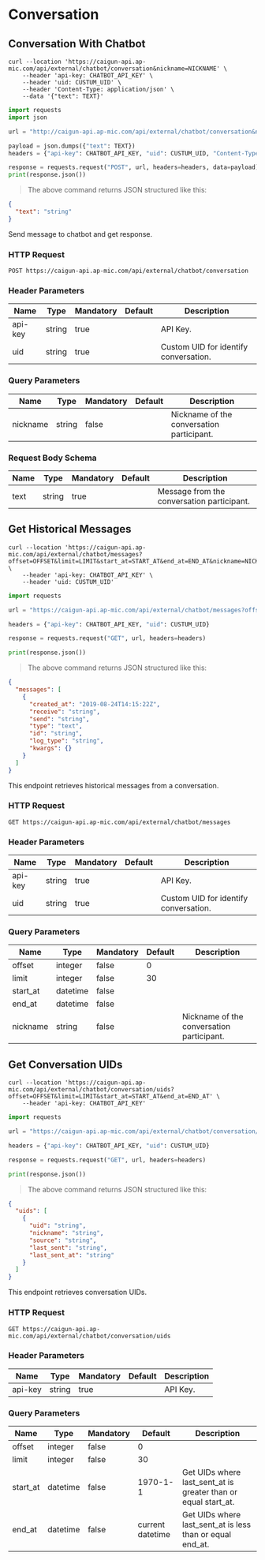 # Conversation

## Conversation With Chatbot

```shell
curl --location 'https://caigun-api.ap-mic.com/api/external/chatbot/conversation&nickname=NICKNAME' \
    --header 'api-key: CHATBOT_API_KEY' \
    --header 'uid: CUSTUM_UID' \
    --header 'Content-Type: application/json' \
    --data '{"text": TEXT}'
```

```python
import requests
import json

url = "http://caigun-api.ap-mic.com/api/external/chatbot/conversation&nickname=NICKNAME"

payload = json.dumps({"text": TEXT})
headers = {"api-key": CHATBOT_API_KEY, "uid": CUSTUM_UID, "Content-Type": "application/json"}

response = requests.request("POST", url, headers=headers, data=payload)
print(response.json())
```

> The above command returns JSON structured like this:

```json
{
  "text": "string"
}
```

Send message to chatbot and get response.

### HTTP Request

`POST https://caigun-api.ap-mic.com/api/external/chatbot/conversation`

### Header Parameters

| Name    | Type   | Mandatory | Default | Description                           |
| ------- | ------ | --------- | ------- | ------------------------------------- |
| api-key | string | true      |         | API Key.                              |
| uid     | string | true      |         | Custom UID for identify conversation. |

### Query Parameters

| Name     | Type   | Mandatory | Default | Description                               |
| -------- | ------ | --------- | ------- | ----------------------------------------- |
| nickname | string | false     |         | Nickname of the conversation participant. |

### Request Body Schema

| Name | Type   | Mandatory | Default | Description                                |
| ---- | ------ | --------- | ------- | ------------------------------------------ |
| text | string | true      |         | Message from the conversation participant. |

## Get Historical Messages

```shell
curl --location 'https://caigun-api.ap-mic.com/api/external/chatbot/messages?offset=OFFSET&limit=LIMIT&start_at=START_AT&end_at=END_AT&nickname=NICKNAME' \
    --header 'api-key: CHATBOT_API_KEY' \
    --header 'uid: CUSTUM_UID'
```

```python
import requests

url = "https://caigun-api.ap-mic.com/api/external/chatbot/messages?offset=OFFSET&limit=LIMIT&start_at=START_AT&end_at=END_AT&nickname=NICKNAME"

headers = {"api-key": CHATBOT_API_KEY, "uid": CUSTUM_UID}

response = requests.request("GET", url, headers=headers)

print(response.json())
```

> The above command returns JSON structured like this:

```json
{
  "messages": [
    {
      "created_at": "2019-08-24T14:15:22Z",
      "receive": "string",
      "send": "string",
      "type": "text",
      "id": "string",
      "log_type": "string",
      "kwargs": {}
    }
  ]
}
```

This endpoint retrieves historical messages from a conversation.

### HTTP Request

`GET https://caigun-api.ap-mic.com/api/external/chatbot/messages`

### Header Parameters

| Name    | Type   | Mandatory | Default | Description                           |
| ------- | ------ | --------- | ------- | ------------------------------------- |
| api-key | string | true      |         | API Key.                              |
| uid     | string | true      |         | Custom UID for identify conversation. |

### Query Parameters

| Name     | Type     | Mandatory | Default | Description                               |
| -------- | -------- | --------- | ------- | ----------------------------------------- |
| offset   | integer  | false     | 0       |                                           |
| limit    | integer  | false     | 30      |                                           |
| start_at | datetime | false     |         |                                           |
| end_at   | datetime | false     |         |                                           |
| nickname | string   | false     |         | Nickname of the conversation participant. |

## Get Conversation UIDs

```shell
curl --location 'https://caigun-api.ap-mic.com/api/external/chatbot/conversation/uids?offset=OFFSET&limit=LIMIT&start_at=START_AT&end_at=END_AT' \
    --header 'api-key: CHATBOT_API_KEY'
```

```python
import requests

url = "https://caigun-api.ap-mic.com/api/external/chatbot/conversation/uids?offset=OFFSET&limit=LIMIT&start_at=START_AT&end_at=END_AT"

headers = {"api-key": CHATBOT_API_KEY, "uid": CUSTUM_UID}

response = requests.request("GET", url, headers=headers)

print(response.json())
```

> The above command returns JSON structured like this:

```json
{
  "uids": [
    {
      "uid": "string",
      "nickname": "string",
      "source": "string",
      "last_sent": "string",
      "last_sent_at": "string"
    }
  ]
}
```

This endpoint retrieves conversation UIDs.

### HTTP Request

`GET https://caigun-api.ap-mic.com/api/external/chatbot/conversation/uids`

### Header Parameters

| Name    | Type   | Mandatory | Default | Description |
| ------- | ------ | --------- | ------- | ----------- |
| api-key | string | true      |         | API Key.    |

### Query Parameters

| Name     | Type     | Mandatory | Default          | Description                                                    |
| -------- | -------- | --------- | ---------------- | -------------------------------------------------------------- |
| offset   | integer  | false     | 0                |                                                                |
| limit    | integer  | false     | 30               |                                                                |
| start_at | datetime | false     | 1970-1-1         | Get UIDs where last_sent_at is greater than or equal start_at. |
| end_at   | datetime | false     | current datetime | Get UIDs where last_sent_at is less than or equal end_at.      |
